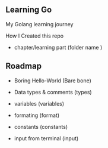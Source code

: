 ## Learning Go

My Golang learning journey

How I Created this repo

- chapter/learning part (folder name )

## Roadmap

- Boring Hello-World (Bare bone)

- Data types & comments (types)

- variables (variables)

- formating (format)

- constants (constants)

- input from terminal (input)
